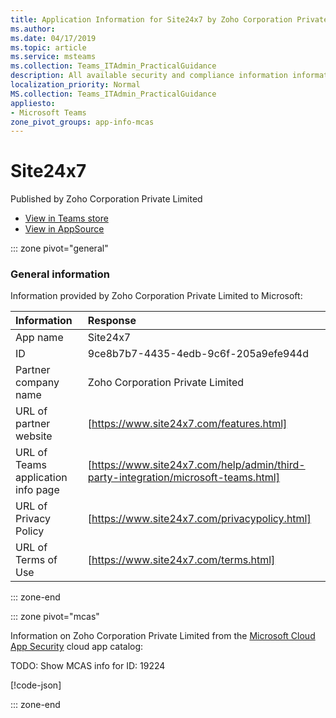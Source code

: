 ```yaml
---
title: Application Information for Site24x7 by Zoho Corporation Private Limited
ms.author: 
ms.date: 04/17/2019
ms.topic: article
ms.service: msteams
ms.collection: Teams_ITAdmin_PracticalGuidance
description: All available security and compliance information information for Site24x7, its data handling policies, its Microsoft Cloud App Security app catalog information, and security/compliance information in the CSA STAR registry.
localization_priority: Normal
MS.collection: Teams_ITAdmin_PracticalGuidance
appliesto:
- Microsoft Teams
zone_pivot_groups: app-info-mcas
---
```

# Site24x7

Published by Zoho Corporation Private Limited
* <a href="https://teams.microsoft.com/l/app/9ce8b7b7-4435-4edb-9c6f-205a9efe944d" target="_blank">View in Teams store</a>
* <a href="https://appsource.microsoft.com/en-us/product/office/WA104381289" target="_blank">View in AppSource</a>

::: zone pivot="general"

### General information

Information provided by Zoho Corporation Private Limited to Microsoft:

| **Information** | **Response** |
|:----------------|:-------------|
| App name | Site24x7 |
| ID | 9ce8b7b7-4435-4edb-9c6f-205a9efe944d |
| Partner company name | Zoho Corporation Private Limited |
| URL of partner website | [https://www.site24x7.com/features.html] |
| URL of Teams application info page | [https://www.site24x7.com/help/admin/third-party-integration/microsoft-teams.html] |
| URL of Privacy Policy | [https://www.site24x7.com/privacypolicy.html] |
| URL of Terms of Use | [https://www.site24x7.com/terms.html] |

::: zone-end


::: zone pivot="mcas"

Information on Zoho Corporation Private Limited from the [Microsoft Cloud App Security](https://www.microsoft.com/en-us/enterprise-mobility-security/cloud-app-security) cloud app catalog:

TODO: Show MCAS info for ID: 19224

[!code-json[](./json/19224.json)]

::: zone-end

